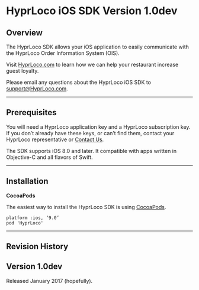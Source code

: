 
HyprLoco iOS SDK Version 1.0dev
===============================


Overview
--------

The HyprLoco SDK allows your iOS application to easily communicate with the HyprLoco Order Information System (OIS).

Visit [HyprLoco.com](http://HyprLoco.com) to learn how we can help your restaurant increase guest loyalty.

Please email any questions about the HyprLoco iOS SDK to [support@HyprLoco.com](mailto:support@HyprLoco.com).


* * *

Prerequisites
------------

You will need a HyprLoco application key and a HyprLoco subscription key. If you don’t already have these keys, or can’t find them, contact your HyprLoco representative or [Contact Us](http://hyprloco.com/contactus/).

The SDK supports iOS 8.0 and later. It compatible with apps written in Objective-C and all flavors of Swift.


* * *

Installation 
------------

**CocoaPods**

The easiest way to install the HyprLoco SDK is using [CocoaPods](http://cocoapods.org).

    platform :ios, ‘9.0’
    pod 'HyprLoco'


* * *

Revision History
----------------

## Version 1.0dev

Released January 2017 (hopefully).
